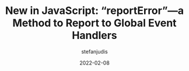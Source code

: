 ---
author: stefanjudis
date: 2022-02-08
draft: true
tags:
  - javascript
target_url: https://www.stefanjudis.com/blog/reporterror-a-method-to-report-to-global-event-handlers/
title: "New in JavaScript: “reportError”—a Method to Report to Global Event Handlers"
---